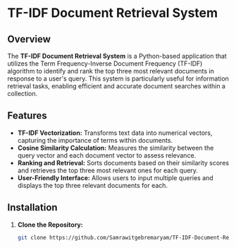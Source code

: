 # TF-IDF Document Retrieval System

## Overview

The **TF-IDF Document Retrieval System** is a Python-based application that utilizes the Term Frequency-Inverse Document Frequency (TF-IDF) algorithm to identify and rank the top three most relevant documents in response to a user's query. This system is particularly useful for information retrieval tasks, enabling efficient and accurate document searches within a collection.

## Features

- **TF-IDF Vectorization:** Transforms text data into numerical vectors, capturing the importance of terms within documents.
- **Cosine Similarity Calculation:** Measures the similarity between the query vector and each document vector to assess relevance.
- **Ranking and Retrieval:** Sorts documents based on their similarity scores and retrieves the top three most relevant ones for each query.
- **User-Friendly Interface:** Allows users to input multiple queries and displays the top three relevant documents for each.

## Installation

1. **Clone the Repository:**

   ```bash
   git clone https://github.com/Samrawitgebremaryam/TF-IDF-Document-Retrieval-System.git
   
